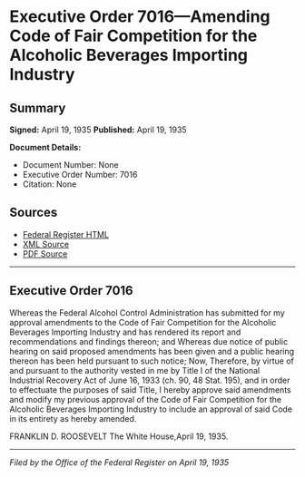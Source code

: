 # Executive Order 7016—Amending Code of Fair Competition for the Alcoholic Beverages Importing Industry

## Summary

**Signed:** April 19, 1935
**Published:** April 19, 1935

**Document Details:**
- Document Number: None
- Executive Order Number: 7016
- Citation: None

## Sources
- [Federal Register HTML](https://www.presidency.ucsb.edu/documents/executive-order-7016-amending-code-fair-competition-for-the-alcoholic-beverages-importing)
- [XML Source](None)
- [PDF Source](None)

---

## Executive Order 7016

Whereas the Federal Alcohol Control Administration has submitted for my approval amendments to the Code of Fair Competition for the Alcoholic Beverages Importing Industry and has rendered its report and recommendations and findings thereon; and
Whereas due notice of public hearing on said proposed amendments has been given and a public hearing thereon has been held pursuant to such notice;
Now, Therefore, by virtue of and pursuant to the authority vested in me by Title I of the National Industrial Recovery Act of June 16, 1933 (ch. 90, 48 Stat. 195), and in order to effectuate the purposes of said Title, I hereby approve said amendments and modify my previous approval of the Code of Fair Competition for the Alcoholic Beverages Importing Industry to include an approval of said Code in its entirety as hereby amended.

FRANKLIN D. ROOSEVELT
The White House,April 19, 1935.

---

*Filed by the Office of the Federal Register on April 19, 1935*
